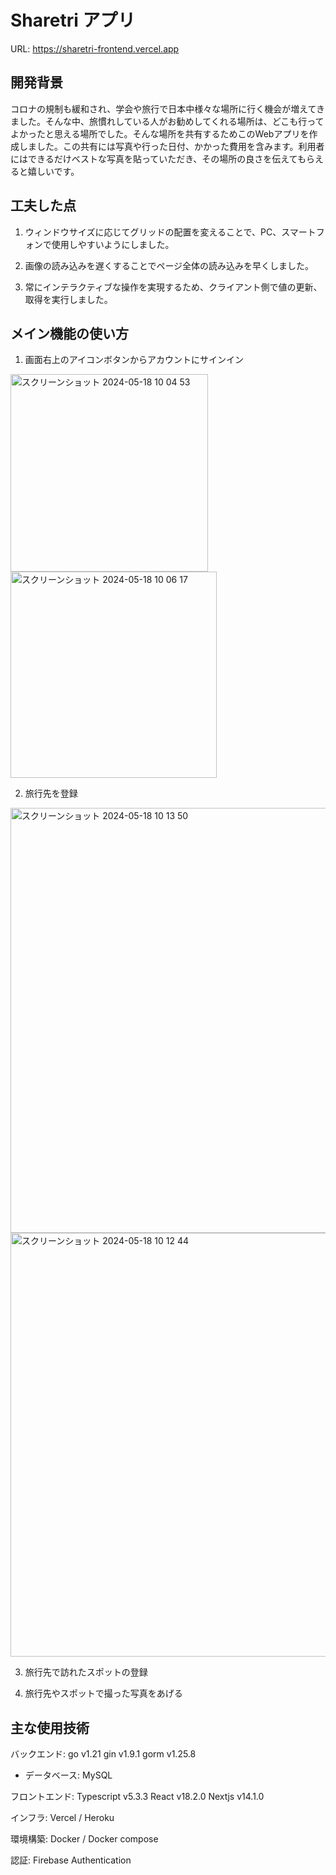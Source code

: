 # Sharetri アプリ

URL: https://sharetri-frontend.vercel.app

## 開発背景

コロナの規制も緩和され、学会や旅行で日本中様々な場所に行く機会が増えてきました。そんな中、旅慣れしている人がお勧めしてくれる場所は、どこも行ってよかったと思える場所でした。そんな場所を共有するためこのWebアプリを作成しました。この共有には写真や行った日付、かかった費用を含みます。利用者にはできるだけベストな写真を貼っていただき、その場所の良さを伝えてもらえると嬉しいです。

## 工夫した点

1. ウィンドウサイズに応じてグリッドの配置を変えることで、PC、スマートフォンで使用しやすいようにしました。

2. 画像の読み込みを遅くすることでページ全体の読み込みを早くしました。

3. 常にインテラクティブな操作を実現するため、クライアント側で値の更新、取得を実行しました。

## メイン機能の使い方

1. 画面右上のアイコンボタンからアカウントにサインイン

<img width="316" alt="スクリーンショット 2024-05-18 10 04 53" src="https://github.com/Koshikawaxxx1927/sharetri-frontend/assets/89830436/481518f8-bd48-44ac-9bf7-6f45e1b2fff5">
<img width="330" alt="スクリーンショット 2024-05-18 10 06 17" src="https://github.com/Koshikawaxxx1927/sharetri-frontend/assets/89830436/63cb2147-b850-40c7-bcf8-202522cb2797">

2. 旅行先を登録

<img width="680" alt="スクリーンショット 2024-05-18 10 13 50" src="https://github.com/Koshikawaxxx1927/sharetri-frontend/assets/89830436/d42ccab3-8b7d-458f-8ca4-89bdf132b215">
<img width="678" alt="スクリーンショット 2024-05-18 10 12 44" src="https://github.com/Koshikawaxxx1927/sharetri-frontend/assets/89830436/9af06296-9b56-4983-a920-a71e8ec12b2f">

3. 旅行先で訪れたスポットの登録

4. 旅行先やスポットで撮った写真をあげる

## 主な使用技術

バックエンド: go v1.21  gin v1.9.1  gorm v1.25.8

- データベース: MySQL

フロントエンド: Typescript v5.3.3 React v18.2.0  Nextjs v14.1.0

インフラ: Vercel / Heroku

環境構築: Docker / Docker compose

認証: Firebase Authentication

